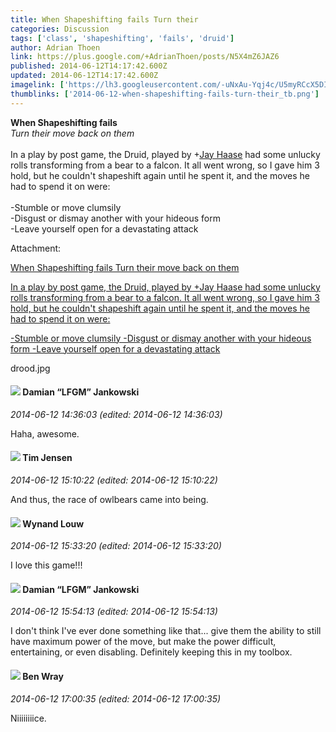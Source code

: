```yaml
---
title: When Shapeshifting fails Turn their
categories: Discussion
tags: ['class', 'shapeshifting', 'fails', 'druid']
author: Adrian Thoen
link: https://plus.google.com/+AdrianThoen/posts/N5X4mZ6JAZ6
published: 2014-06-12T14:17:42.600Z
updated: 2014-06-12T14:17:42.600Z
imagelink: ['https://lh3.googleusercontent.com/-uNxAu-Yqj4c/U5myRCcX5DI/AAAAAAAADhc/CHED43yXFoU/drood.jpg']
thumblinks: ['2014-06-12-when-shapeshifting-fails-turn-their_tb.png']
---
```


<b>When Shapeshifting fails</b><br /><i>Turn their move back on them</i><br /><br />In a play by post game, the Druid, played by <span class="proflinkWrapper"><span class="proflinkPrefix">+</span><a class="proflink" href="https://plus.google.com/104270781828973595017" oid="104270781828973595017">Jay Haase</a></span> had some unlucky rolls transforming from a bear to a falcon. It all went wrong, so I gave him 3 hold, but he couldn&#39;t shapeshift again until he spent it, and the moves he had to spend it on were:<br /><br />-Stumble or move clumsily<br />-Disgust or dismay another with your hideous form<br />-Leave yourself open for a devastating attack


Attachment:

<a href='https://plus.google.com/photos/113847025671240258531/albums/6024041979410307185/6024041982368146482?sqi=100084733231320276299&sqsi=495ab0e7-7352-40c7-9718-677d19c9273e'>When Shapeshifting fails
Turn their move back on them

In a play by post game, the Druid, played by +Jay Haase had some unlucky rolls transforming from a bear to a falcon. It all went wrong, so I gave him 3 hold, but he couldn't shapeshift again until he spent it, and the moves he had to spend it on were:

-Stumble or move clumsily
-Disgust or dismay another with your hideous form
-Leave yourself open for a devastating attack</a>


drood.jpg
<div id='comment z120zlezlwaasz0ny22jjzez1pyugtjhp04'>
  <h4><img src='{{site.baseurl}}//images/avatars/100476170927206311405_photo.jpg'> Damian “LFGM” Jankowski</h4>
      <p><cite>2014-06-12 14:36:03 (edited: 2014-06-12 14:36:03)</cite></p>
        <p>Haha, awesome.</p>
</div>
        

<div id='comment z120zlezlwaasz0ny22jjzez1pyugtjhp04'>
  <h4><img src='{{site.baseurl}}//images/avatars/101509976321886871332_photo.jpg'> Tim Jensen</h4>
      <p><cite>2014-06-12 15:10:22 (edited: 2014-06-12 15:10:22)</cite></p>
        <p>And thus, the race of owlbears came into being.</p>
</div>
        

<div id='comment z120zlezlwaasz0ny22jjzez1pyugtjhp04'>
  <h4><img src='{{site.baseurl}}//images/avatars/111256963556395023796_photo.jpg'> Wynand Louw</h4>
      <p><cite>2014-06-12 15:33:20 (edited: 2014-06-12 15:33:20)</cite></p>
        <p>I love this game!!!</p>
</div>
        

<div id='comment z120zlezlwaasz0ny22jjzez1pyugtjhp04'>
  <h4><img src='{{site.baseurl}}//images/avatars/100476170927206311405_photo.jpg'> Damian “LFGM” Jankowski</h4>
      <p><cite>2014-06-12 15:54:13 (edited: 2014-06-12 15:54:13)</cite></p>
        <p>I don&#39;t think I&#39;ve ever done something like that... give them the ability to still have maximum power of the move, but make the power difficult, entertaining, or even disabling. Definitely keeping this in my toolbox.</p>
</div>
        

<div id='comment z120zlezlwaasz0ny22jjzez1pyugtjhp04'>
  <h4><img src='{{site.baseurl}}//images/avatars/117478240607286855024_photo.jpg'> Ben Wray</h4>
      <p><cite>2014-06-12 17:00:35 (edited: 2014-06-12 17:00:35)</cite></p>
        <p>Niiiiiiiice.</p>
</div>
        